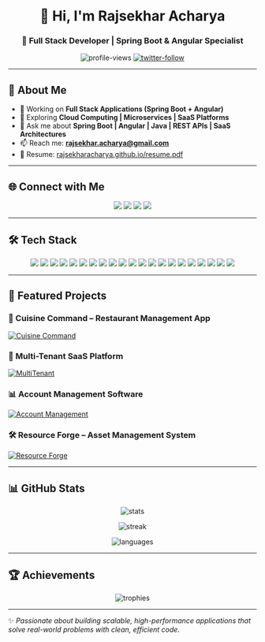 <h1 align="center">👋 Hi, I'm Rajsekhar Acharya</h1>
<h3 align="center">🚀 Full Stack Developer | Spring Boot & Angular Specialist</h3>

<p align="center">
  <img src="https://komarev.com/ghpvc/?username=rajsekharacharya&label=Profile%20Views&color=brightgreen&style=for-the-badge" alt="profile-views" />
  <a href="https://twitter.com/imrajsekhar"><img src="https://img.shields.io/twitter/follow/imrajsekhar?style=for-the-badge&logo=twitter&color=1DA1F2" alt="twitter-follow" /></a>
</p>

---

## 💫 About Me  

- 🔭 Working on **Full Stack Applications (Spring Boot + Angular)**  
- 🌱 Exploring **Cloud Computing | Microservices | SaaS Platforms**  
- 💬 Ask me about **Spring Boot | Angular | Java | REST APIs | SaaS Architectures**  
- 📫 Reach me: **rajsekhar.acharya@gmail.com**  
- 📄 Resume: [rajsekharacharya.github.io/resume.pdf](https://rajsekharacharya.github.io/resume.pdf)  

---

## 🌐 Connect with Me  

<p align="center">
  <a href="https://twitter.com/imrajsekhar"><img src="https://img.shields.io/badge/Twitter-%231DA1F2.svg?&style=for-the-badge&logo=twitter&logoColor=white" /></a>
  <a href="https://linkedin.com/in/rajsekhar-acharya"><img src="https://img.shields.io/badge/LinkedIn-%230077B5.svg?&style=for-the-badge&logo=linkedin&logoColor=white" /></a>
  <a href="https://fb.com/rajsekhar.acharya"><img src="https://img.shields.io/badge/Facebook-%231877F2.svg?&style=for-the-badge&logo=facebook&logoColor=white" /></a>
  <a href="https://instagram.com/rajsekhar_acharya"><img src="https://img.shields.io/badge/Instagram-%23E4405F.svg?&style=for-the-badge&logo=instagram&logoColor=white" /></a>
</p>

---

## 🛠 Tech Stack  

<p align="center">
  <img src="https://img.shields.io/badge/Java-ED8B00?style=for-the-badge&logo=java&logoColor=white" />
  <img src="https://img.shields.io/badge/Spring%20Boot-6DB33F?style=for-the-badge&logo=springboot&logoColor=white" />
  <img src="https://img.shields.io/badge/Angular-DD0031?style=for-the-badge&logo=angular&logoColor=white" />
  <img src="https://img.shields.io/badge/TypeScript-3178C6?style=for-the-badge&logo=typescript&logoColor=white" />
  <img src="https://img.shields.io/badge/JavaScript-F7DF1E?style=for-the-badge&logo=javascript&logoColor=black" />
  <img src="https://img.shields.io/badge/HTML5-E34F26?style=for-the-badge&logo=html5&logoColor=white" />
  <img src="https://img.shields.io/badge/CSS3-1572B6?style=for-the-badge&logo=css3&logoColor=white" />
  <img src="https://img.shields.io/badge/Docker-2496ED?style=for-the-badge&logo=docker&logoColor=white" />
  <img src="https://img.shields.io/badge/Jenkins-D24939?style=for-the-badge&logo=jenkins&logoColor=white" />
  <img src="https://img.shields.io/badge/Apache%20Kafka-231F20?style=for-the-badge&logo=apachekafka&logoColor=white" />
  <img src="https://img.shields.io/badge/Git-F05032?style=for-the-badge&logo=git&logoColor=white" />
  <img src="https://img.shields.io/badge/Linux-FCC624?style=for-the-badge&logo=linux&logoColor=black" />
  <img src="https://img.shields.io/badge/MySQL-4479A1?style=for-the-badge&logo=mysql&logoColor=white" />
  <img src="https://img.shields.io/badge/PostgreSQL-4169E1?style=for-the-badge&logo=postgresql&logoColor=white" />
  <img src="https://img.shields.io/badge/MongoDB-47A248?style=for-the-badge&logo=mongodb&logoColor=white" />
  <img src="https://img.shields.io/badge/Oracle-F80000?style=for-the-badge&logo=oracle&logoColor=white" />
  <img src="https://img.shields.io/badge/Node.js-339933?style=for-the-badge&logo=node.js&logoColor=white" />
  <img src="https://img.shields.io/badge/GraphQL-E10098?style=for-the-badge&logo=graphql&logoColor=white" />
  <img src="https://img.shields.io/badge/AWS-232F3E?style=for-the-badge&logo=amazonaws&logoColor=white" />
  <img src="https://img.shields.io/badge/Python-3776AB?style=for-the-badge&logo=python&logoColor=white" />
  <img src="https://img.shields.io/badge/Thymeleaf-005F0F?style=for-the-badge&logo=thymeleaf&logoColor=white" />
</p>

---

## 🚀 Featured Projects  

### 🍲 Cuisine Command – Restaurant Management App  
[![Cuisine Command](https://img.shields.io/badge/Cuisine%20Command-Kitchen%20Companion-brightgreen?style=for-the-badge&logo=springboot)](https://github.com/rajsekharacharya/cuisine-command)  

### 🚀 Multi-Tenant SaaS Platform  
[![MultiTenant](https://img.shields.io/badge/MultiTenant-SaaS-blue?style=for-the-badge&logo=java)](https://github.com/rajsekharacharya/Multi-tenant-saas)  

### 📊 Account Management Software  
[![Account Management](https://img.shields.io/badge/Account-Management-orange?style=for-the-badge&logo=java)](https://github.com/rajsekharacharya/Financial-accounting)  

### 🛠️ Resource Forge – Asset Management System  
[![Resource Forge](https://img.shields.io/badge/Resource%20Forge-Asset%20Management-green?style=for-the-badge&logo=spring)](https://github.com/rajsekharacharya/Resource-Forge)  

---

## 📊 GitHub Stats  

<p align="center">
  <img src="https://github-readme-stats.vercel.app/api?username=rajsekharacharya&show_icons=true&theme=tokyonight" alt="stats" />
</p>

<p align="center">
  <img src="https://github-readme-streak-stats.herokuapp.com/?user=rajsekharacharya&theme=tokyonight" alt="streak" />
</p>

<p align="center">
  <img src="https://github-readme-stats.vercel.app/api/top-langs/?username=rajsekharacharya&layout=compact&theme=tokyonight" alt="languages" />
</p>

---

## 🏆 Achievements  

<p align="center">
  <img src="https://github-profile-trophy.vercel.app/?username=rajsekharacharya&theme=gruvbox&margin-w=15&margin-h=15" alt="trophies" />
</p>

---
✨ _Passionate about building scalable, high-performance applications that solve real-world problems with clean, efficient code._  
